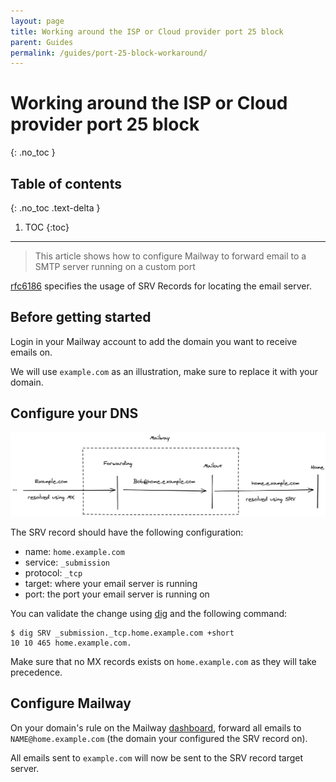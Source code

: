 ```yaml
---
layout: page
title: Working around the ISP or Cloud provider port 25 block
parent: Guides
permalink: /guides/port-25-block-workaround/
---
```


# Working around the ISP or Cloud provider port 25 block
{: .no_toc }

## Table of contents
{: .no_toc .text-delta }

1. TOC
{:toc}

---

> This article shows how to configure Mailway to forward email to a SMTP server running on a custom port

[rfc6186] specifies the usage of SRV Records for locating the email server.

## Before getting started

Login in your Mailway account to add the domain you want to receive emails on.

We will use `example.com` as an illustration, make sure to replace it with your domain.

## Configure your DNS

![](/assets/images/srv/srv.jpg)

The SRV record should have the following configuration:
- name: `home.example.com`
- service: `_submission`
- protocol: `_tcp`
- target: where your email server is running
- port: the port your email server is running on

You can validate the change using [dig] and the following command:
```
$ dig SRV _submission._tcp.home.example.com +short
10 10 465 home.example.com.
```

Make sure that no MX records exists on `home.example.com` as they will take precedence.

## Configure Mailway

On your domain's rule on the Mailway [dashboard], forward all emails to `NAME@home.example.com` (the domain your configured the SRV record on).

All emails sent to `example.com` will now be sent to the SRV record target server.

[rfc6186]: https://tools.ietf.org/html/rfc6186
[dashboard]: https://dash.mailway.app
[dig]: https://en.wikipedia.org/wiki/Dig_(command)
